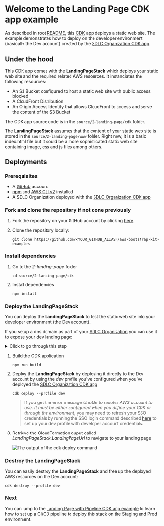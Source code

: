# Welcome to the Landing Page CDK app example

As described in root [README](../../README.md), this [CDK](https://docs.aws.amazon.com/cdk/latest/guide/apps.html) app deploys a static web site. The example demonstrates how to deploy on the developer environment (basically the Dev account) created by the [SDLC Organization CDK app](../1-SDLC-organization/README.md).

## Under the hood

This CDK app comes with the **LandingPageStack** which deploys your static web site and the required related AWS resources. It instanciates the following resources:
* An S3 Bucket configured to host a static web site with public access blocked
* A CloudFront Distribution
* An Origin Access Identity that allows CloudFront to access and serve the content of the S3 Bucket

The CDK app source code is in the `source/2-landing-page/cdk` folder. 

The **LandingPageStack** assumes that the content of your static web site is stored in the `source/2-landing-page/www` folder. Right now, it is a basic index.html file but it could be a more sophisticated static web site containing image, css and js files among others.


## Deployments

### Prerequisites

* A [GitHub](https://github.com) account
* [npm](https://npmjs.org) and [AWS CLI v2](https://docs.aws.amazon.com/cli/latest/userguide/install-cliv2.html) installed
* A SDLC Organization deployed with the [SDLC Organization CDK app](../1-SDLC-organization/README.md)

### Fork and clone the repository if not done previously

1. Fork the repository on your GitHub account by clicking [here](https://github.com/aws-samples/aws-bootstrap-kit-examples/fork).

2. Clone the repository locally:
    ```
    git clone https://github.com/<YOUR_GITHUB_ALIAS>/aws-bootstrap-kit-examples
    ```

### Install dependencies

1. Go to the *2-landing-page* folder

    ```
    cd source/2-landing-page/cdk
    ```

1. Install dependencies

    ```
    npm install
    ```

### Deploy the **LandingPageStack**

You can deploy the **LandingPageStack** to test the static web site into your developer environment (the Dev account).

If you setup a dns domain as part of your [SDLC Organization](../1-SDLC-organization/README.md) you can use it to expose your dev landing page:
<details>
<summary>Click to go through this step</summary>

1. Set in `source/2-landing-page/cdk/cdk.json` the `domain_name` variable with the same value as in `source/1-SDLC-organization/cdk.json` one. Your `cdk.json` should look like:

        ```
        {
            "app": "npx ts-node bin/landing-page.ts",
            "context": {
                "@aws-cdk/core:newStyleStackSynthesis": "true",
                "@aws-cdk/core:enableStackNameDuplicates": "true",
                "aws-cdk:enableDiffNoFail": "true",
                "@aws-cdk/core:stackRelativeExports": "true",
                "service_name": "landingpage",
                "domain_name": "yourdomain.com"
            }
        }
        ```
As you can see in the [code](../lib/landing-page-stack.ts#L44), the public url will be the concatenation of the `service_name`, the stage (`dev` here) and the `domain_name`: `landingpage.dev.yourdomain.com`.

</details>

1. Build the CDK application
    ```
    npm run build
    ```

1. Deploy the **LandingPageStack** by deploying it directly to the Dev account by using the *dev* profile you've configured when you've deployed the [SDLC Organization CDK app](../1-SDLC-organization/README.md)
    ```
    cdk deploy --profile dev
    ```

    > If you get the error message *Unable to resolve AWS account to use. It must be either configured when you define your CDK or through the environment*, you may need to refresh your SSO credentials by running the SSO login command described [here](../1-SDLC-organization/README.md#cdk-and-sso) to set up your dev profile with developer account credentials.

1. Retrieve the CloudFormation ouput called *LandingPageStack.LandingPageUrl* to navigate to your landing page

    ![The output of the cdk deploy command](../../doc/2-landing-page-cfnoutput.png)

### Destroy the **LandingPageStack**

You can easily destroy the **LandingPageStack** and free up the deployed AWS resources on the Dev account:
```
cdk destroy --profile dev
```

### Next

You can jump to the [Landing Page with Pipeline CDK app example](../3-landing-page-cicd/README.md) to learn how to set up a CI/CD pipeline to deploy this stack on the Staging and Prod environment.

